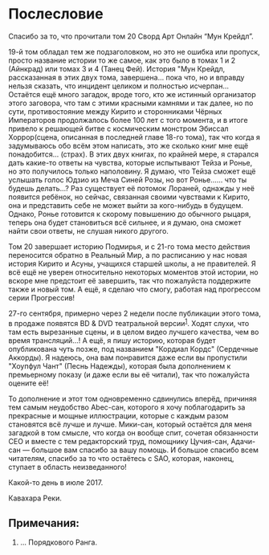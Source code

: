 # Послесловие

Спасибо за то, что прочитали том 20 Сворд Арт Онлайн “Мун Крейдл”.

19-й том обладал тем же подзаголовком, но это не ошибка или пропуск, просто название истории то же самое, как это было в томах 1 и 2 (Айнкрад) или томах 3 и 4 (Танец Фей). История "Мун Крейдл, рассказанная в этих двух тома, завершена... пока что, но и вправду нельзя сказать, что инцидент целиком и полностью исчерпан... Остаётся ещё много загадок, вроде того, кто же истинный организатор этого заговора, что там с этими красными камнями и так далее, но по сути, противостояние между Кирито и сторонниками Чёрных Императоров продолжалось более 100 лет с того момента, и в итоге привело к решающей битве с космическим монстром Эбиссал Хоррор(сцена, описанная в последней главе 18-го тома), так что когда я задумываюсь обо всём этом написать, это же сколько книг мне ещё понадобится... (страх). В этих двух книгах, по крайней мере, я старался дать какие-то ответы на чувства, которые испытывают Тейза и Ронье, но это получилось только наполовину. Я думаю, что Тейза сможет ещё услышать голос Юдзио из Меча Синей Розы, но вот Ронье...... что ты будешь делать...? Раз существует её потомок Лораней, однажды у неё появится ребёнок, но сейчас, связанная своими чувствами к Кирито, она и представить себе не может выйти за кого-нибудь в будущем. Однако, Ронье готовится к скорому повышению до обычного рыцаря, теперь она будет становиться всё сильнее, и я думаю, она сможет найти свои ответы, не слушая никого другого.

Том 20 завершает историю Подмирья, и с 21-го тома место действия переносится обратно в Реальный Мир, а по расписанию у нас новая история Кирито и Асуны, учащихся старшей школы, а не правителей. Я всё ещё не уверен относительно некоторых моментов этой истории, но вскоре мне предстоит её завершить, так что пожалуйста поддержите также и новый том. А ещё, я сделаю что смогу, работая над прогрессом серии Прогрессив!

27-го сентября, примерно через 2 недели после публикации этого тома, в продаже появятся BD & DVD театральной версии<sup><a href="#Prim1">1</a></sup>. Ходят слухи, что там есть вырезанные сцены, и в целом видео лучшего качества, чем во время трансляций...! А ещё, я пишу историю, которая будет опубликована чуть позже, под названием "Кордиал Кордс" (Сердечные Аккорды). Я надеюсь, она вам понравится даже если вы пропустили "Хоупфул Чант" (Песнь Надежды), которая была дополнением к премьерному показу (и даже если вы её читали), так что пожалуйста оцените её!

То дополнение и этот том одновременно сдвинулись вперёд, причиняя тем самым неудобство Abec-сан, которого я хочу поблагодарить за прекрасные и мощные иллюстрации, которые с каждым разом становятся всё лучше и лучше. Мики-сан, который остаётся для меня загадкой в том смысле, что когда он вообще спит, сочетая обязанности CEO и вместе с тем редакторский труд, помощнику Цучия-сан, Адачи-сан — большое вам спасибо за вашу помощь. И большое спасибо всем читателям, спасибо за то что остаётесь с SAO, которая, наконец, ступает в область неизведанного!

Какой-то день в июле 2017. 
 
Кавахара Реки.

## Примечания:

1. <a name="Prim1"></a>... Порядкового Ранга.